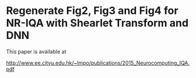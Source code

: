 # Regenerate Fig2, Fig3 and Fig4 for NR-IQA with Shearlet Transform and DNN

This paper is available at

http://www.ee.cityu.edu.hk/~lmpo/publications/2015_Neurocomputing_IQA.pdf
